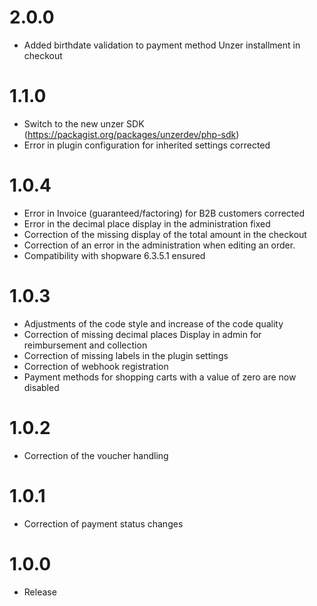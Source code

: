# 2.0.0
* Added birthdate validation to payment method Unzer installment in checkout

# 1.1.0
* Switch to the new unzer SDK (https://packagist.org/packages/unzerdev/php-sdk)
* Error in plugin configuration for inherited settings corrected

# 1.0.4
* Error in Invoice (guaranteed/factoring) for B2B customers corrected
* Error in the decimal place display in the administration fixed
* Correction of the missing display of the total amount in the checkout
* Correction of an error in the administration when editing an order.
* Compatibility with shopware 6.3.5.1 ensured

# 1.0.3
* Adjustments of the code style and increase of the code quality
* Correction of missing decimal places Display in admin for reimbursement and collection
* Correction of missing labels in the plugin settings
* Correction of webhook registration
* Payment methods for shopping carts with a value of zero are now disabled

# 1.0.2
* Correction of the voucher handling

# 1.0.1
* Correction of payment status changes

# 1.0.0
* Release
